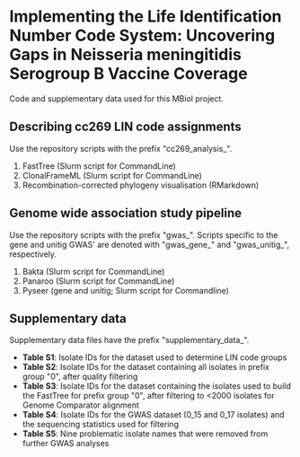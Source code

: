 # Implementing the Life Identification Number Code System: Uncovering Gaps in Neisseria meningitidis Serogroup B Vaccine Coverage
Code and supplementary data used for this MBiol project.

## Describing cc269 LIN code assignments
Use the repository scripts with the prefix "cc269_analysis_".

1. FastTree (Slurm script for CommandLine)
2. ClonalFrameML (Slurm script for CommandLine)
3. Recombination-corrected phylogeny visualisation (RMarkdown)

## Genome wide association study pipeline
Use the repository scripts with the prefix "gwas_".
Scripts specific to the gene and unitig GWAS' are denoted with "gwas_gene_" and "gwas_unitig_", respectively.

1. Bakta (Slurm script for CommandLine)
2. Panaroo (Slurm script for CommandLine)
3. Pyseer (gene and unitig; Slurm script for Commandline)

## Supplementary data
Supplementary data files have the prefix "supplementary_data_".  
- **Table S1**: Isolate IDs for the dataset used to determine LIN code groups  
- **Table S2**: Isolate IDs for the dataset containing all isolates in prefix group "0", after quality filtering  
- **Table S3**: Isolate IDs for the dataset containing the isolates used to build the FastTree for prefix group "0", after filtering to <2000 isolates for Genome Comparator alignment
- **Table S4**: Isolate IDs for the GWAS dataset (0_15 and 0_17 isolates) and the sequencing statistics used for filtering
- **Table S5**: Nine problematic isolate names that were removed from further GWAS analyses
